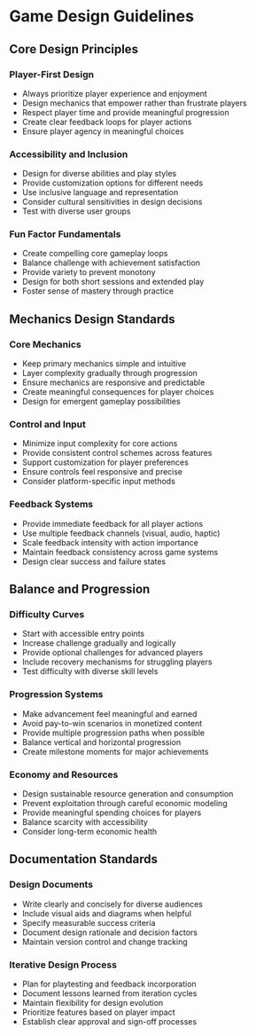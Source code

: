 # Game Design Guidelines

## Core Design Principles

### Player-First Design

- Always prioritize player experience and enjoyment
- Design mechanics that empower rather than frustrate players
- Respect player time and provide meaningful progression
- Create clear feedback loops for player actions
- Ensure player agency in meaningful choices

### Accessibility and Inclusion

- Design for diverse abilities and play styles
- Provide customization options for different needs
- Use inclusive language and representation
- Consider cultural sensitivities in design decisions
- Test with diverse user groups

### Fun Factor Fundamentals

- Create compelling core gameplay loops
- Balance challenge with achievement satisfaction
- Provide variety to prevent monotony
- Design for both short sessions and extended play
- Foster sense of mastery through practice

## Mechanics Design Standards

### Core Mechanics

- Keep primary mechanics simple and intuitive
- Layer complexity gradually through progression
- Ensure mechanics are responsive and predictable
- Create meaningful consequences for player choices
- Design for emergent gameplay possibilities

### Control and Input

- Minimize input complexity for core actions
- Provide consistent control schemes across features
- Support customization for player preferences
- Ensure controls feel responsive and precise
- Consider platform-specific input methods

### Feedback Systems

- Provide immediate feedback for all player actions
- Use multiple feedback channels (visual, audio, haptic)
- Scale feedback intensity with action importance
- Maintain feedback consistency across game systems
- Design clear success and failure states

## Balance and Progression

### Difficulty Curves

- Start with accessible entry points
- Increase challenge gradually and logically
- Provide optional challenges for advanced players
- Include recovery mechanisms for struggling players
- Test difficulty with diverse skill levels

### Progression Systems

- Make advancement feel meaningful and earned
- Avoid pay-to-win scenarios in monetized content
- Provide multiple progression paths when possible
- Balance vertical and horizontal progression
- Create milestone moments for major achievements

### Economy and Resources

- Design sustainable resource generation and consumption
- Prevent exploitation through careful economic modeling
- Provide meaningful spending choices for players
- Balance scarcity with accessibility
- Consider long-term economic health

## Documentation Standards

### Design Documents

- Write clearly and concisely for diverse audiences
- Include visual aids and diagrams when helpful
- Specify measurable success criteria
- Document design rationale and decision factors
- Maintain version control and change tracking

### Iterative Design Process

- Plan for playtesting and feedback incorporation
- Document lessons learned from iteration cycles
- Maintain flexibility for design evolution
- Prioritize features based on player impact
- Establish clear approval and sign-off processes
